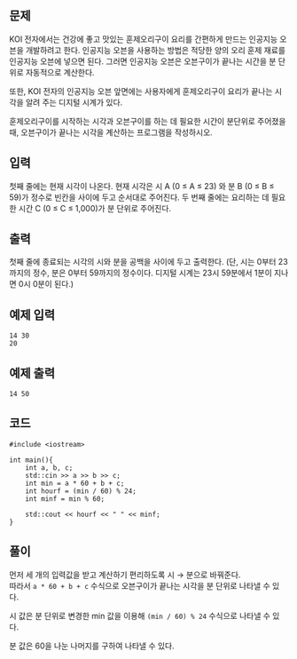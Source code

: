 ## 문제 
KOI 전자에서는 건강에 좋고 맛있는 훈제오리구이 요리를 간편하게 만드는 인공지능 오븐을 개발하려고 한다. 인공지능 오븐을 사용하는 방법은 적당한 양의 오리 훈제 재료를 인공지능 오븐에 넣으면 된다. 그러면 인공지능 오븐은 오븐구이가 끝나는 시간을 분 단위로 자동적으로 계산한다.

또한, KOI 전자의 인공지능 오븐 앞면에는 사용자에게 훈제오리구이 요리가 끝나는 시각을 알려 주는 디지털 시계가 있다.

훈제오리구이를 시작하는 시각과 오븐구이를 하는 데 필요한 시간이 분단위로 주어졌을 때, 오븐구이가 끝나는 시각을 계산하는 프로그램을 작성하시오.
## 입력
첫째 줄에는 현재 시각이 나온다. 현재 시각은 시 A (0 ≤ A ≤ 23) 와 분 B (0 ≤ B ≤ 59)가 정수로 빈칸을 사이에 두고 순서대로 주어진다. 두 번째 줄에는 요리하는 데 필요한 시간 C (0 ≤ C ≤ 1,000)가 분 단위로 주어진다.
## 출력
첫째 줄에 종료되는 시각의 시와 분을 공백을 사이에 두고 출력한다. (단, 시는 0부터 23까지의 정수, 분은 0부터 59까지의 정수이다. 디지털 시계는 23시 59분에서 1분이 지나면 0시 0분이 된다.)
## 예제 입력 
```
14 30
20
```

## 예제 출력  
```
14 50
```
## 코드
```
#include <iostream>

int main(){
    int a, b, c;
    std::cin >> a >> b >> c;
    int min = a * 60 + b + c;
    int hourf = (min / 60) % 24;
    int minf = min % 60;
    
    std::cout << hourf << " " << minf;
} 
```
## 풀이
먼저 세 개의 입력값을 받고 계산하기 편리하도록 시 → 분으로 바꿔준다.
<br/> 따라서 ```a * 60 + b + c``` 수식으로 오븐구이가 끝나는 시각을 분 단위로 나타낼 수 있다.

시 값은 분 단위로 변경한 min 값을 이용해 ```(min / 60) % 24``` 수식으로 나타낼 수 있다.

분 값은 60을 나눈 나머지를 구하여 나타낼 수 있다.

